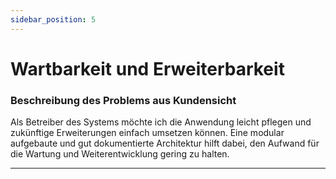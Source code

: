 ```yaml
---
sidebar_position: 5
---
```


# Wartbarkeit und Erweiterbarkeit

### Beschreibung des Problems aus Kundensicht
Als Betreiber des Systems möchte ich die Anwendung leicht pflegen und zukünftige Erweiterungen einfach umsetzen können. Eine modular aufgebaute und gut dokumentierte Architektur hilft dabei, den Aufwand für die Wartung und Weiterentwicklung gering zu halten.

---